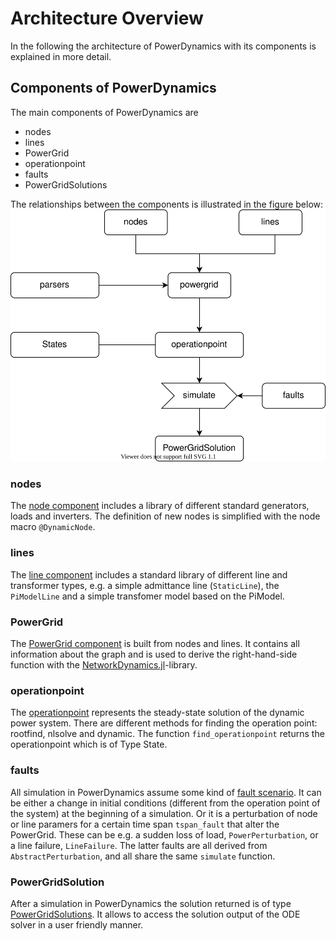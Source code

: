 # Architecture Overview

In the following the architecture of PowerDynamics with its components is explained in more detail.

## Components of PowerDynamics

The main components of PowerDynamics are 
- nodes
- lines
- PowerGrid
- operationpoint
- faults
- PowerGridSolutions

The relationships between the components is illustrated in the figure below:
<img src="figures/PowerDynamics_Architecturemd.svg">

### nodes
The [node component](https://github.com/JuliaEnergy/PowerDynamics.jl/tree/master/src/nodes) includes a library of different standard generators, loads and inverters. The definition of new nodes is simplified with the node macro `@DynamicNode`.

### lines
The [line component](https://github.com/JuliaEnergy/PowerDynamics.jl/tree/master/src/lines) includes a standard library of different line and transformer types, e.g. a simple admittance line (`StaticLine`), the `PiModelLine` and a simple transfomer model based on the PiModel.

### PowerGrid
The [PowerGrid component](https://github.com/JuliaEnergy/PowerDynamics.jl/blob/master/src/common/PowerGrid.jl) is built from nodes and lines. It contains all information about the graph and is used to derive the right-hand-side function with the [NetworkDynamics.jl](https://github.com/JuliaEnergy/PowerDynamics.jl/blob/master/src/common/PowerGrid.jl)-library.

### operationpoint
The [operationpoint](https://github.com/JuliaEnergy/PowerDynamics.jl/tree/master/src/operationpoint) represents the steady-state solution of the dynamic power system. There are different methods for finding the operation point: rootfind, nlsolve and dynamic. The function `find_operationpoint` returns the operationpoint which is of Type State.

### faults
All simulation in PowerDynamics assume some kind of [fault scenario](https://github.com/JuliaEnergy/PowerDynamics.jl/tree/master/src/faults). It can be either a change in initial conditions (different from the operation point of the system) at the beginning of a simulation. Or it is a perturbation of node or line paramers for a certain time span `tspan_fault` that alter the PowerGrid. These can be e.g. a sudden loss of load, `PowerPerturbation`, or a line failure, `LineFailure`. The latter faults are all derived from `AbstractPerturbation`, and all share the same `simulate` function. 

### PowerGridSolution
After a simulation in PowerDynamics the solution returned is of type [PowerGridSolutions](https://github.com/JuliaEnergy/PowerDynamics.jl/blob/master/src/common/PowerGridSolutions.jl). It allows to access the solution output of the ODE solver in a user friendly manner.